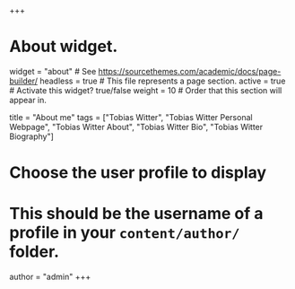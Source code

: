 +++
# About widget.
widget = "about"  # See https://sourcethemes.com/academic/docs/page-builder/
headless = true  # This file represents a page section.
active = true  # Activate this widget? true/false
weight = 10  # Order that this section will appear in.

title = "About me"
tags = ["Tobias Witter", "Tobias Witter Personal Webpage", "Tobias Witter About", "Tobias Witter Bio", "Tobias Witter Biography"]

# Choose the user profile to display
# This should be the username of a profile in your `content/author/` folder.
author = "admin"
+++
